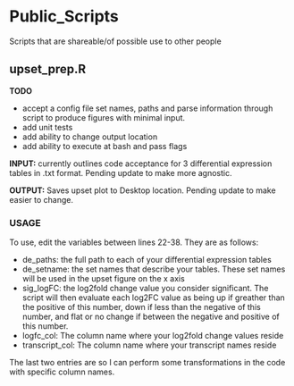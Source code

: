 # Public_Scripts
Scripts that are shareable/of possible use to other people

## upset_prep.R

__TODO__

- accept a config file set names, paths and parse information through script to produce figures with minimal input.
- add unit tests
- add ability to change output location
- add ability to execute at bash and pass flags


**INPUT:** currently outlines code acceptance for 3 differential expression tables in .txt format. Pending update to make more agnostic.

**OUTPUT:** Saves upset plot to Desktop location. Pending update to make easier to change. 

### USAGE

To use, edit the variables between lines 22-38. They are as follows: 

- de_paths: the full path to each of your differential expression tables
- de_setname: the set names that describe your tables. These set names will be used in the upset figure on the x axis
- sig_logFC: the log2fold change value you consider significant. The script will then evaluate each log2FC value as being up if greather than the positive of this number, down if less than the negative of this number, and flat or no change if between the negative and positive of this number.
- logfc_col: The column name where your log2fold change values reside
- transcript_col: The column name where your transcript names reside

The last two entries are so I can perform some transformations in the code with specific column names. 
